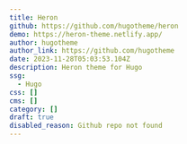 ```yaml
---
title: Heron
github: https://github.com/hugotheme/heron
demo: https://heron-theme.netlify.app/
author: hugotheme
author_link: https://github.com/hugotheme
date: 2023-11-28T05:03:53.104Z
description: Heron theme for Hugo
ssg:
  - Hugo
css: []
cms: []
category: []
draft: true
disabled_reason: Github repo not found
---
```

